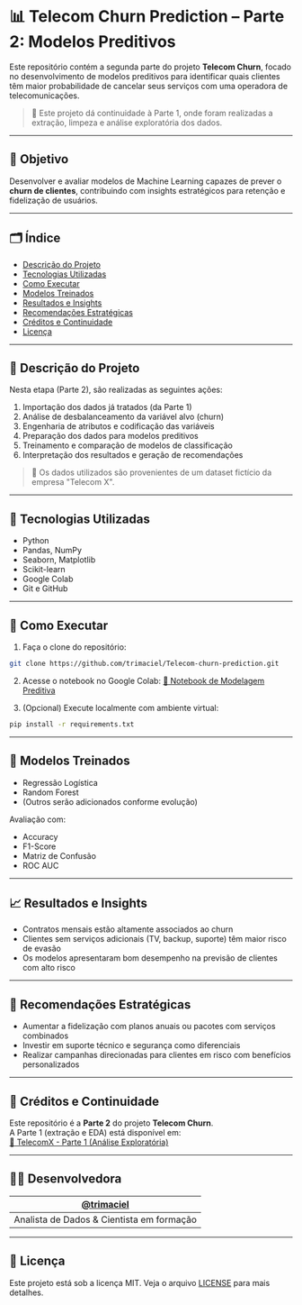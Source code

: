 # 📊 Telecom Churn Prediction – Parte 2: Modelos Preditivos

Este repositório contém a segunda parte do projeto **Telecom Churn**, focado no desenvolvimento de modelos preditivos para identificar quais clientes têm maior probabilidade de cancelar seus serviços com uma operadora de telecomunicações.

> 🔁 Este projeto dá continuidade à Parte 1, onde foram realizadas a extração, limpeza e análise exploratória dos dados.

---

## 🧠 Objetivo

Desenvolver e avaliar modelos de Machine Learning capazes de prever o **churn de clientes**, contribuindo com insights estratégicos para retenção e fidelização de usuários.

---

## 🗂️ Índice

- [Descrição do Projeto](#descrição-do-projeto)
- [Tecnologias Utilizadas](#tecnologias-utilizadas)
- [Como Executar](#como-executar)
- [Modelos Treinados](#modelos-treinados)
- [Resultados e Insights](#resultados-e-insights)
- [Recomendações Estratégicas](#recomendações-estratégicas)
- [Créditos e Continuidade](#créditos-e-continuidade)
- [Licença](#licença)

---

## 📝 Descrição do Projeto

Nesta etapa (Parte 2), são realizadas as seguintes ações:

1. Importação dos dados já tratados (da Parte 1)
2. Análise de desbalanceamento da variável alvo (churn)
3. Engenharia de atributos e codificação das variáveis
4. Preparação dos dados para modelos preditivos
5. Treinamento e comparação de modelos de classificação
6. Interpretação dos resultados e geração de recomendações

> 🧾 Os dados utilizados são provenientes de um dataset fictício da empresa "Telecom X".

---

## 🚀 Tecnologias Utilizadas

- Python
- Pandas, NumPy
- Seaborn, Matplotlib
- Scikit-learn
- Google Colab
- Git e GitHub

---

## 🧪 Como Executar

1. Faça o clone do repositório:
```bash
git clone https://github.com/trimaciel/Telecom-churn-prediction.git
```

2. Acesse o notebook no Google Colab:
   [🔗 Notebook de Modelagem Preditiva](LINK_DO_COLAB)

3. (Opcional) Execute localmente com ambiente virtual:
```bash
pip install -r requirements.txt
```

---

## 🤖 Modelos Treinados

- Regressão Logística
- Random Forest
- (Outros serão adicionados conforme evolução)

Avaliação com:
- Accuracy
- F1-Score
- Matriz de Confusão
- ROC AUC

---

## 📈 Resultados e Insights

- Contratos mensais estão altamente associados ao churn
- Clientes sem serviços adicionais (TV, backup, suporte) têm maior risco de evasão
- Os modelos apresentaram bom desempenho na previsão de clientes com alto risco

---

## 🧭 Recomendações Estratégicas

- Aumentar a fidelização com planos anuais ou pacotes com serviços combinados
- Investir em suporte técnico e segurança como diferenciais
- Realizar campanhas direcionadas para clientes em risco com benefícios personalizados

---

## 🔗 Créditos e Continuidade

Este repositório é a **Parte 2** do projeto **Telecom Churn**.  
A Parte 1 (extração e EDA) está disponível em:  
[🔗 TelecomX - Parte 1 (Análise Exploratória)](LINK_DA_PARTE_1_SE_EXISTIR)

---

## 👩‍💻 Desenvolvedora

| [@trimaciel](https://github.com/trimaciel) |
|-------------------------------------------|
| Analista de Dados & Cientista em formação |

---

## 📄 Licença

Este projeto está sob a licença MIT. Veja o arquivo [LICENSE](LICENSE) para mais detalhes.

